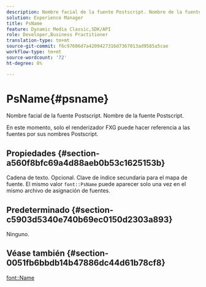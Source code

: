 ```yaml
---
description: Nombre facial de la fuente Postscript. Nombre de la fuente Postscript.
solution: Experience Manager
title: PsName
feature: Dynamic Media Classic,SDK/API
role: Developer,Business Practitioner
translation-type: tm+mt
source-git-commit: f6c97606d7a4209427316d7367013ad9585a5cae
workflow-type: tm+mt
source-wordcount: '72'
ht-degree: 8%

---
```



# PsName{#psname}

Nombre facial de la fuente Postscript. Nombre de la fuente Postscript.

En este momento, solo el renderizador FXG puede hacer referencia a las fuentes por sus nombres Postscript.

## Propiedades {#section-a560f8bfc69a4d88aeb0b53c1625153b}

Cadena de texto. Opcional. Clave de índice secundaria para el mapa de fuente. El mismo valor `font::PsName` puede aparecer solo una vez en el mismo archivo de asignación de fuentes.

## Predeterminado {#section-c5903d5340e740b69ec0150d2303a893}

Ninguno.

## Véase también {#section-0051fb6bbdb14b47886dc44d61b78cf8}

[font::Name](/help/aem-is-ir-api/is-api/image-catalog/image-serving-api-ref/c-image-catalog-reference/c-font-map-reference/r-name-font.md)
